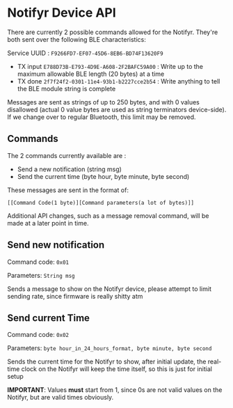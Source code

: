 Notifyr Device API
===============

There are currently 2 possible commands allowed for the Notifyr. They're both sent over the following BLE characteristics:

Service UUID : `F9266FD7-EF07-45D6-8EB6-BD74F13620F9`
*  TX input `E788D73B-E793-4D9E-A608-2F2BAFC59A00` : Write up to the maximum allowable BLE length (20 bytes) at a time
*  TX done `2f7f24f2-0301-11e4-93b1-b2227cce2b54` : Write anything to tell the BLE module string is complete

Messages are sent as strings of up to 250 bytes, and with 0 values disallowed (actual 0 value bytes are used as string terminators device-side). If we change over to regular Bluetooth, this limit may be removed.

## Commands ##
 
The 2 commands currently available are : 

* Send a new notification (string msg)
* Send the current time (byte hour, byte minute, byte second)

These messages are sent in the format of: 

`[[Command Code(1 byte)][Command parameters(a lot of bytes)]]`

Additional API changes, such as a message removal command, will be made at a later point in time.

## Send new notification ##

Command code: `0x01`

Parameters: `String msg`

Sends a message to show on the Notifyr device, please attempt to limit sending rate, since firmware is really shitty atm

## Send current Time ##

Command code: `0x02`

Parameters: `byte hour_in_24_hours_format, byte minute, byte second`

Sends the current time for the Notifyr to show, after initial update, the real-time clock on the Notifyr will keep the time itself, so this is just for initial setup

**IMPORTANT**: Values **must** start from 1, since 0s are not valid values on the Notifyr, but are valid times obviously.
